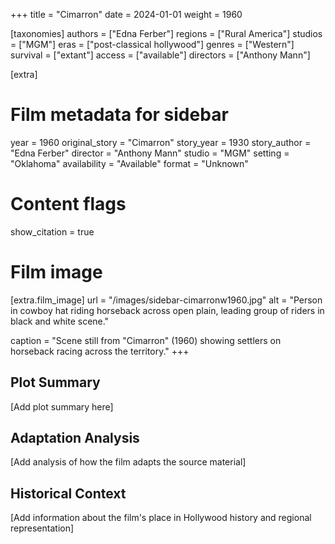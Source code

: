 +++
title = "Cimarron"
date = 2024-01-01
weight = 1960

[taxonomies]
authors = ["Edna Ferber"]
regions = ["Rural America"]
studios = ["MGM"]
eras = ["post-classical hollywood"]
genres = ["Western"]
survival = ["extant"]
access = ["available"]
directors = ["Anthony Mann"]

[extra]
# Film metadata for sidebar
year = 1960
original_story = "Cimarron"
story_year = 1930
story_author = "Edna Ferber"
director = "Anthony Mann"
studio = "MGM"
setting = "Oklahoma"
availability = "Available"
format = "Unknown"

# Content flags
show_citation = true

# Film image
[extra.film_image]
url = "/images/sidebar-cimarronw1960.jpg"
alt = "Person in cowboy hat riding horseback across open plain, leading group of riders in black and white scene."

caption = "Scene still from \"Cimarron\" (1960) showing settlers on horseback racing across the territory."
+++

## Plot Summary

[Add plot summary here]

## Adaptation Analysis

[Add analysis of how the film adapts the source material]

## Historical Context

[Add information about the film's place in Hollywood history and regional representation]